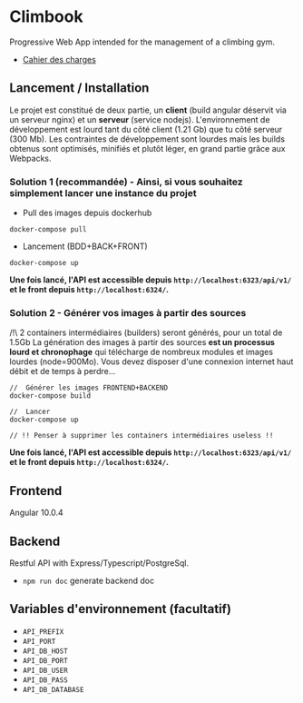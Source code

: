 # Climbook

Progressive Web App intended for the management of a climbing gym.

* [Cahier des charges](https://docs.google.com/document/d/13sVdpy0Ea0QqceZefBAknCtqHe0utRDcX6KWkRcdkI4/)


## Lancement / Installation

Le projet est constitué de deux partie, un __client__ (build angular déservit via un serveur nginx) et un __serveur__ (service nodejs).
L'environnement de développement est lourd tant du côté client (1.21 Gb) que tu côté serveur (300 Mb). Les contraintes de développement sont lourdes mais les builds obtenus sont optimisés, minifiés et plutôt léger, en grand partie grâce aux Webpacks.

### Solution 1 (recommandée) - Ainsi, si vous souhaitez simplement lancer une instance du projet
* Pull des images depuis dockerhub
```
docker-compose pull
```
* Lancement (BDD+BACK+FRONT)
```
docker-compose up
```

**Une fois lancé, l'API est accessible depuis `http://localhost:6323/api/v1/` et le front depuis `http://localhost:6324/`.**

### Solution 2 - Générer vos images à partir des sources
/!\ 2 containers intermédiaires (builders) seront générés, pour un total de 1.5Gb
La génération des images à partir des sources **est un processus lourd et chronophage** qui télécharge
de nombreux modules et images lourdes (node=900Mo). Vous devez disposer d'une connexion internet haut débit et de temps à perdre...

```
//  Générer les images FRONTEND+BACKEND
docker-compose build

//  Lancer
docker-compose up

// !! Penser à supprimer les containers intermédiaires useless !!
```

**Une fois lancé, l'API est accessible depuis `http://localhost:6323/api/v1/` et le front depuis `http://localhost:6324/`.**

## Frontend
Angular 10.0.4


## Backend

Restful API with Express/Typescript/PostgreSql.

* `npm run doc` generate backend doc

## Variables d'environnement (facultatif)
* `API_PREFIX`
* `API_PORT`
* `API_DB_HOST`
* `API_DB_PORT`
* `API_DB_USER`
* `API_DB_PASS`
* `API_DB_DATABASE`